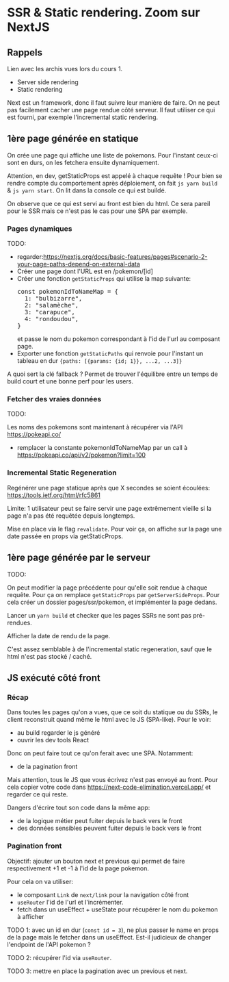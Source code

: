 # SSR & Static rendering. Zoom sur NextJS

## Rappels

Lien avec les archis vues lors du cours 1.

- Server side rendering
- Static rendering

Next est un framework, donc il faut suivre leur manière de faire.
On ne peut pas facilement cacher une page rendue côté serveur. Il faut utiliser ce qui est fourni, par exemple l'incremental static rendering.

## 1ère page générée en statique

On crée une page qui affiche une liste de pokemons. Pour l'instant ceux-ci sont en durs, on les fetchera ensuite dynamiquement.

Attention, en dev, getStaticProps est appelé à chaque requête ! Pour bien se rendre compte du comportement après déploiement, on fait `js yarn build` & `js yarn start`.
On lit dans la console ce qui est buildé.

On observe que ce qui est servi au front est bien du html. Ce sera pareil pour le SSR mais ce n'est pas le cas pour une SPA par exemple.

### Pages dynamiques

TODO:

- regarder:https://nextjs.org/docs/basic-features/pages#scenario-2-your-page-paths-depend-on-external-data
- Créer une page dont l'URL est en /pokemon/[id]
- Créer une fonction `getStaticProps` qui utilise la map suivante:
  <pre>
  const pokemonIdToNameMap = {
    1: "bulbizarre",
    2: "salamèche",
    3: "carapuce",
    4: "rondoudou",
  }
  </pre>
  et passe le nom du pokemon correspondant à l'id de l'url au composant page.
- Exporter une fonction `getStaticPaths` qui renvoie pour l'instant un tableau en dur `{paths: [{params: {id; 1}}, ...2, ...3]}`

A quoi sert la clé fallback ?
Permet de trouver l'équilibre entre un temps de build court et une bonne perf pour les users.

### Fetcher des vraies données

TODO:

Les noms des pokemons sont maintenant à récupérer via l'API https://pokeapi.co/

- remplacer la constante pokemonIdToNameMap par un call à https://pokeapi.co/api/v2/pokemon?limit=100

### Incremental Static Regeneration

Regénérer une page statique après que X secondes se soient écoulées: https://tools.ietf.org/html/rfc5861

Limite: 1 utilisateur peut se faire servir une page extrêmement vieille si la page n'a pas été requêtée depuis longtemps.

Mise en place via le flag `revalidate`.
Pour voir ça, on affiche sur la page une date passée en props via getStaticProps.

## 1ère page générée par le serveur

TODO:

On peut modifier la page précédente pour qu'elle soit rendue à chaque requête. Pour ça on remplace `getStaticProps` par `getServerSideProps`.
Pour cela créer un dossier pages/ssr/pokemon, et implémenter la page dedans.

Lancer un `yarn build` et checker que les pages SSRs ne sont pas pré-rendues.

Afficher la date de rendu de la page.

C'est assez semblable à de l'incremental static regeneration, sauf que le html n'est pas stocké / caché.

## JS exécuté côté front

### Récap

Dans toutes les pages qu'on a vues, que ce soit du statique ou du SSRs, le client reconstruit quand même le html avec le JS (SPA-like). Pour le voir:

- au build regarder le js généré
- ouvrir les dev tools React

Donc on peut faire tout ce qu'on ferait avec une SPA. Notamment:

- de la pagination front

Mais attention, tous le JS que vous écrivez n'est pas envoyé au front. Pour cela copier votre code dans https://next-code-elimination.vercel.app/ et regarder ce qui reste.

Dangers d'écrire tout son code dans la même app:

- de la logique métier peut fuiter depuis le back vers le front
- des données sensibles peuvent fuiter depuis le back vers le front

### Pagination front

Objectif: ajouter un bouton next et previous qui permet de faire respectivement +1 et -1 à l'id de la page pokemon.

Pour cela on va utiliser:

- le composant `Link` de `next/link` pour la navigation côté front
- `useRouter` l'id de l'url et l'incrémenter.
- fetch dans un useEffect + useState pour récupérer le nom du pokemon à afficher

TODO 1: avec un id en dur (`const id = 3`), ne plus passer le name en props de la page mais le fetcher dans un useEffect.
Est-il judicieux de changer l'endpoint de l'API pokemon ?

TODO 2: récupérer l'id via `useRouter`.

TODO 3: mettre en place la pagination avec un previous et next.
